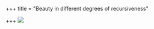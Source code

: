 +++
title = "Beauty in different degrees of recursiveness"

+++
[![](https://i2.wp.com/photos1.blogger.com/blogger/2010/410/320/recursiveness2.jpg)](http://photos1.blogger.com/blogger/2010/410/1600/recursiveness2.jpg)
